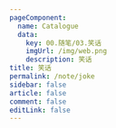 ```yaml
---
pageComponent: 
  name: Catalogue
  data: 
    key: 00.随笔/03.笑话
    imgUrl: /img/web.png
    description: 笑话
title: 笑话
permalink: /note/joke
sidebar: false
article: false
comment: false
editLink: false
---
```

